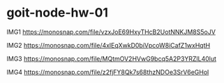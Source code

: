 # goit-node-hw-01

IMG1
https://monosnap.com/file/vzxJoE69HxyTHcB2UotNNKJM8S5oJV

IMG2
https://monosnap.com/file/4xlEqXwkD0biVpcoW8iCafZ1wxHqtH

IMG3
https://monosnap.com/file/MQtmOV2HVwG9bcq5A2P3YRZlL40lut

IMG4
https://monosnap.com/file/z2fjFY8Qk7s68thzNDOe3SrV6eGHol
